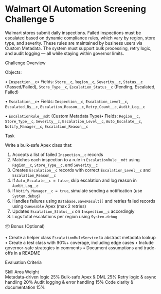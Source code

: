 # Walmart QI Automation Screening Challenge 5
Walmart stores submit daily inspections. Failed inspections must be escalated based on dynamic compliance rules, which vary by region, store type, and severity. These rules are maintained by business users via Custom Metadata. The system must support bulk processing, retry logic, and audit logging — all while staying within governor limits.

Challenge Overview

Objects:

• `Inspection__c`• Fields: `Store__c`, `Region__c`, `Severity__c`, `Status__c` (Passed/Failed), `Store_Type__c`, `Escalation_Status__c` (Pending, Escalated, Failed)

• `Escalation__c`• Fields: `Inspection__c`, `Escalation_Level__c`, `Escalated_By__c`, `Escalation_Reason__c`, `Retry_Count__c`, `Audit_Log__c`

• `EscalationRule__mdt` (Custom Metadata Type)• Fields: `Region__c`, `Store_Type__c`, `Severity__c`, `Escalation_Level__c`, `Auto_Escalate__c`, `Notify_Manager__c`, `Escalation_Reason__c`

Task

Write a bulk-safe Apex class that:

1. Accepts a list of failed `Inspection__c` records
2. Matches each inspection to a rule in `EscalationRule__mdt` using `Region__c`, `Store_Type__c`, and `Severity__c`
3. Creates `Escalation__c` records with correct `Escalation_Level__c` and `Escalation_Reason__c`
4. If `Auto_Escalate__c = false`, skip escalation and log reason in `Audit_Log__c`
5. If `Notify_Manager__c = true`, simulate sending a notification (use `System.debug`)
6. Handles failures using `Database.SaveResult[]` and retries failed records using `Queueable` Apex (max 2 retries)
7. Updates `Escalation_Status__c` on `Inspection__c` accordingly
8. Logs total escalations per region using `System.debug`

📦 Bonus (Optional)

• Create a helper class `EscalationRuleService` to abstract metadata lookup
• Create a test class with 90%+ coverage, including edge cases
• Include governor-safe strategies in comments
• Document assumptions and trade-offs in a README

Evaluation Criteria

Skill Area	Weight	
Metadata-driven logic	25%	
Bulk-safe Apex & DML	25%	
Retry logic & async handling	20%	
Audit logging & error handling	15%	
Code clarity & documentation	15%	
